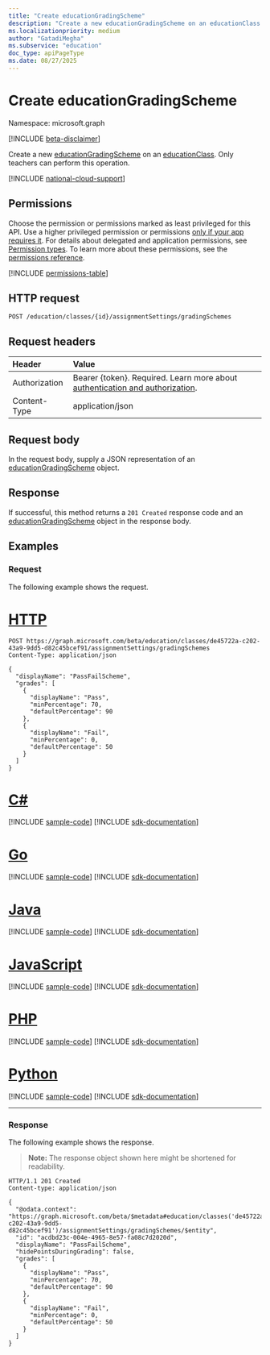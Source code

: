 ```yaml
---
title: "Create educationGradingScheme"
description: "Create a new educationGradingScheme on an educationClass."
ms.localizationpriority: medium
author: "GatadiMegha"
ms.subservice: "education"
doc_type: apiPageType
ms.date: 08/27/2025
---
```


# Create educationGradingScheme

Namespace: microsoft.graph

[!INCLUDE [beta-disclaimer](../../includes/beta-disclaimer.md)]

Create a new [educationGradingScheme](../resources/educationgradingscheme.md) on an [educationClass](../resources/educationclass.md). Only teachers can perform this operation.

[!INCLUDE [national-cloud-support](../../includes/global-only.md)]

## Permissions

Choose the permission or permissions marked as least privileged for this API. Use a higher privileged permission or permissions [only if your app requires it](/graph/permissions-overview#best-practices-for-using-microsoft-graph-permissions). For details about delegated and application permissions, see [Permission types](/graph/permissions-overview#permission-types). To learn more about these permissions, see the [permissions reference](/graph/permissions-reference).

<!-- { "blockType": "permissions", "name": "educationassignmentsettings_post_gradingschemes" } -->
[!INCLUDE [permissions-table](../includes/permissions/educationassignmentsettings-post-gradingschemes-permissions.md)]

## HTTP request
<!-- { "blockType": "ignored" } -->
```http
POST /education/classes/{id}/assignmentSettings/gradingSchemes
```

## Request headers

| Header       | Value |
|:---------------|:--------|
|Authorization|Bearer {token}. Required. Learn more about [authentication and authorization](/graph/auth/auth-concepts).|
| Content-Type  | application/json  |

## Request body

In the request body, supply a JSON representation of an [educationGradingScheme](../resources/educationgradingscheme.md) object.

## Response

If successful, this method returns a `201 Created` response code and an [educationGradingScheme](../resources/educationgradingscheme.md) object in the response body.

## Examples

### Request

The following example shows the request.

# [HTTP](#tab/http)
<!-- {
  "blockType": "request",
  "name": "create_educationgradingscheme"
}-->
```http
POST https://graph.microsoft.com/beta/education/classes/de45722a-c202-43a9-9dd5-d82c45bcef91/assignmentSettings/gradingSchemes
Content-Type: application/json
 
{
  "displayName": "PassFailScheme",
  "grades": [
    {
      "displayName": "Pass",
      "minPercentage": 70,
      "defaultPercentage": 90
    },
    {
      "displayName": "Fail",
      "minPercentage": 0,
      "defaultPercentage": 50
    }
  ]
}
```

# [C#](#tab/csharp)
[!INCLUDE [sample-code](../includes/snippets/csharp/create-educationgradingscheme-csharp-snippets.md)]
[!INCLUDE [sdk-documentation](../includes/snippets/snippets-sdk-documentation-link.md)]

# [Go](#tab/go)
[!INCLUDE [sample-code](../includes/snippets/go/create-educationgradingscheme-go-snippets.md)]
[!INCLUDE [sdk-documentation](../includes/snippets/snippets-sdk-documentation-link.md)]

# [Java](#tab/java)
[!INCLUDE [sample-code](../includes/snippets/java/create-educationgradingscheme-java-snippets.md)]
[!INCLUDE [sdk-documentation](../includes/snippets/snippets-sdk-documentation-link.md)]

# [JavaScript](#tab/javascript)
[!INCLUDE [sample-code](../includes/snippets/javascript/create-educationgradingscheme-javascript-snippets.md)]
[!INCLUDE [sdk-documentation](../includes/snippets/snippets-sdk-documentation-link.md)]

# [PHP](#tab/php)
[!INCLUDE [sample-code](../includes/snippets/php/create-educationgradingscheme-php-snippets.md)]
[!INCLUDE [sdk-documentation](../includes/snippets/snippets-sdk-documentation-link.md)]

# [Python](#tab/python)
[!INCLUDE [sample-code](../includes/snippets/python/create-educationgradingscheme-python-snippets.md)]
[!INCLUDE [sdk-documentation](../includes/snippets/snippets-sdk-documentation-link.md)]

---

### Response

The following example shows the response.

>**Note:** The response object shown here might be shortened for readability.

<!-- {
  "blockType": "response",
  "truncated": true,
  "@odata.type": "microsoft.graph.educationGradingScheme"
} -->
```http
HTTP/1.1 201 Created
Content-type: application/json

{
  "@odata.context": "https://graph.microsoft.com/beta/$metadata#education/classes('de45722a-c202-43a9-9dd5-d82c45bcef91')/assignmentSettings/gradingSchemes/$entity",
  "id": "acdbd23c-004e-4965-8e57-fa08c7d2020d",
  "displayName": "PassFailScheme",
  "hidePointsDuringGrading": false,
  "grades": [
    {
      "displayName": "Pass",
      "minPercentage": 70,
      "defaultPercentage": 90
    },
    {
      "displayName": "Fail",
      "minPercentage": 0,
      "defaultPercentage": 50
    }
  ]
}
```
